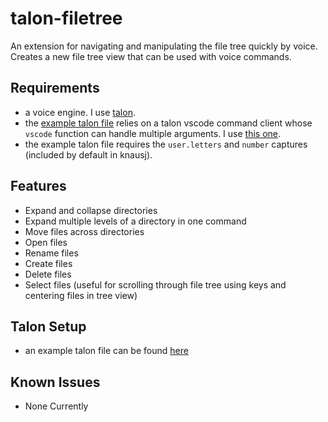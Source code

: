 # talon-filetree

An extension for navigating and manipulating the file tree quickly by voice.
Creates a new file tree view that can be used with voice commands.

## Requirements

- a voice engine. I use [talon](https://talonvoice.com/).
- the [example talon file](./tree.talon) relies on a talon vscode command client whose `vscode` function can handle multiple arguments. I use [this one](https://github.com/pokey/talon-vscode-command-client).
- the example talon file requires the `user.letters` and `number` captures (included by default in knausj). 

## Features

- Expand and collapse directories
- Expand multiple levels of a directory in one command
- Move files across directories
- Open files
- Rename files
- Create files
- Delete files
- Select files (useful for scrolling through file tree using keys and centering files in tree view)

## Talon Setup

- an example talon file can be found [here](./tree.talon)
  
## Known Issues

- None Currently
